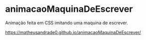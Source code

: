 # animacaoMaquinaDeEscrever

Animação feita em CSS imitando uma maquina de escrever.

https://matheusandrade0.github.io/animacaoMaquinaDeEscrever/
